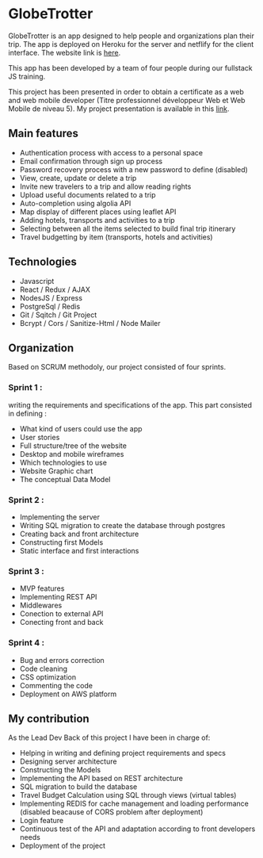 # GlobeTrotter

GlobeTrotter is an app designed to help people and organizations plan their trip. The app is deployed on Heroku for the server and netflify for the client interface. The website link is [here](https://priceless-heisenberg-0c1f50.netlify.app/).

This app has been developed by a team of four people during our fullstack JS training.  

This project has been presented in order to obtain a certificate as a web and web mobile developer (Titre professionnel développeur Web et Web Mobile de niveau 5). My project presentation is available in this [link](https://drive.google.com/file/d/18pH5Zba13CuXeQRS6IdSLRy-O4alGiS1/view?usp=sharing).

## Main features
- Authentication process with access to a personal space
- Email confirmation through sign up process
- Password recovery process with a new password to define (disabled)
- View, create, update or delete a trip
- Invite new travelers to a trip and allow reading rights
- Upload useful documents related to a trip
- Auto-completion using algolia API
- Map display of different places using leaflet API
- Adding hotels, transports and activities to a trip
- Selecting between all the items selected to build final trip itinerary
- Travel budgetting by item (transports, hotels and activities)

## Technologies
- Javascript
- React / Redux / AJAX
- NodesJS / Express
- PostgreSql / Redis 
- Git / Sqitch / Git Project
- Bcrypt / Cors / Sanitize-Html / Node Mailer

## Organization
Based on SCRUM methodoly, our project consisted of four sprints.

### Sprint 1 :
writing the requirements and specifications of the app. This part consisted in defining :
- What kind of users could use the app
- User stories
- Full structure/tree of the website
- Desktop and mobile wireframes
- Which technologies to use
- Website Graphic chart
- The conceptual Data Model

### Sprint 2 :
- Implementing the server
- Writing SQL migration to create the database through postgres
- Creating back and front architecture
- Constructing first Models
- Static interface and first interactions

### Sprint 3 : 
- MVP features
- Implementing REST API
- Middlewares
- Conection to external API
- Conecting front and back 
  
### Sprint 4 : 
- Bug and errors correction
- Code cleaning
- CSS optimization
- Commenting the code
- Deployment on AWS platform

## My contribution
As the Lead Dev Back of this project I have been in charge of:
- Helping in writing and defining project requirements and specs
- Designing server architecture 
- Constructing the Models
- Implementing the API based on REST architecture
- SQL migration to build the database
- Travel Budget Calculation using SQL through views (virtual tables)
- Implementing REDIS for cache management and loading performance (disabled beacause of CORS problem after deployment)
- Login feature
- Continuous test of the API and adaptation according to front developers needs
- Deployment of the project
